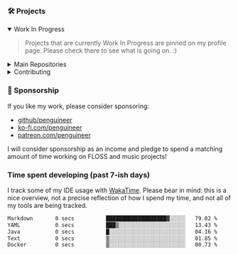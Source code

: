 ### 🛠️ Projects

<details open>
<summary>Work In Progress</summary>

> Projects that are currently Work In Progress are pinned on my profile page.
> Please check there to see what is going on. :)

</details>


<details>
<summary>Main Repositories</summary>

> My main projects and repositories that may be worth seeing.

#### Blogs and Websites

* [Comment to GitHub](https://github.com/penguineer/comment2gh)
* [Example for a GitHub-hosted Blog](https://github.com/penguineer/gh-blog)

#### GTD and Information Handling

* [Desktop Panel](https://github.com/penguineer/DesktopPanel)
* [Actionables Web](https://github.com/penguineer/ActionablesWeb)

#### Data Integration

* [cleanURI](https://github.com/penguineer/cleanURI)
* [HareAIris](https://github.com/penguineer/HareAIris)
* [SyncTexNG RabbitMQ Server](https://github.com/penguineer/synctexng-rmq-server)
* [FlareSolverr RabbitMQ Bridge](https://github.com/penguineer/flaresolverr-rabbitmq-bridge-service)
* [Redmine Actionables Collector](https://github.com/penguineer/RedmineActionablesCollector)
* [Rabbarkable](https://github.com/penguineer/Rabbarkable)
* [Calendar Mixer (CalMixer)](https://github.com/penguineer/CalMixer)

#### Synthesizer and Music

> Check out the [moPsy project](https://github.com/moPsy-project) for more projects or have a look at my [Etsy shop](https://mopsymusic.etsy.com)!

* [moPsy KiCad resources](https://github.com/moPsy-project/moPsy-KiCad-resources)
* [Eurorack Power Breakout](https://github.com/moPsy-project/eurorack-power-breakout)
* [Manual Gate/Trigger Source](https://github.com/moPsy-project/manual-gate-trigger-source)
* [DIV](https://github.com/moPsy-project/div)
* [moPsy PSU](https://github.com/moPsy-project/moPsy-PSU)

#### IoT and Smart Home Integration

* [SmartBedroomPanel](https://github.com/penguineer/SmartBedroomPanel)
* [docker-kivy-rpi-headless](https://github.com/penguineer/docker-kivy-rpi-headless)
* [PingBoard](https://github.com/penguineer/PingBoard)
* [PingBoard Daemon](https://github.com/penguineer/PingBoardDaemon)
* [ShellyDataGateway](https://github.com/penguineer/ShellyDataGateway)
* [SensorsReport](https://github.com/penguineer/SensorsReport)

</details>

<details>
<summary>Contributing</summary>

* [Netz39 e.V.](https://github.com/netz39)
* [Tech-Events in und um Magdeburg](https://github.com/penguineer/tech-events-magdeburg)

</details>

### :money_with_wings: Sponsorship

If you like my work, please consider sponsoring:

<!-- How does this work nicely?
<img src="https://avatars.githubusercontent.com/u/2039739?s=64&v=4" width="24" style="border-radius: 50% !important; vertical-align: middle;"/>
<img src="https://github.githubassets.com/images/modules/site/icons/funding_platforms/ko_fi.svg" width="24" />
<img src="https://github.githubassets.com/images/modules/site/icons/funding_platforms/patreon.svg" width="24" />
-->

* [github/penguineer](https://github.com/sponsors/penguineer)
* [ko-fi.com/penguineer](https://ko-fi.com/penguineer)
* [patreon.com/penguineer](https://www.patreon.com/penguineer)

I will consider sponsorship as an income and pledge to spend a matching amount of time working on FLOSS and music projects!

### Time spent developing (past 7-ish days)

I track some of my IDE usage with [WakaTime](https://wakatime.com). Please bear in mind: this is a nice overview, not a precise reflection of how I spend my time, and not all of my tools are being tracked.

<!--START_SECTION:waka-->

```txt
Markdown       0 secs          ███████████████████▓░░░░░   79.02 %
YAML           0 secs          ███▒░░░░░░░░░░░░░░░░░░░░░   13.43 %
Java           0 secs          █░░░░░░░░░░░░░░░░░░░░░░░░   04.16 %
Text           0 secs          ▒░░░░░░░░░░░░░░░░░░░░░░░░   01.85 %
Docker         0 secs          ▒░░░░░░░░░░░░░░░░░░░░░░░░   00.73 %
```

<!--END_SECTION:waka-->

